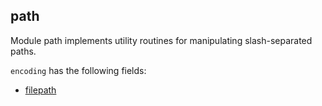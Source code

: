 
## path

Module path implements utility routines for manipulating slash-separated paths.

`encoding` has the following fields:

  * [filepath](lib_pathfilepath.html)

